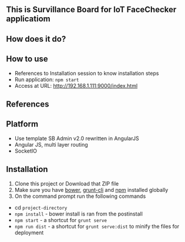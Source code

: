 
## This is Survillance Board for IoT FaceChecker applicatiom

## How does it do?

## How to use

* References to Installation session to know installation steps
* Run application: `npm start`
* Access at URL: http://192.168.1.111:9000/index.html 


## References


## Platform
* Use template SB Admin v2.0 rewritten in AngularJS
* Angular JS, multi layer routing
* SocketIO


## Installation
1. Clone this project or Download that ZIP file
2. Make sure you have [bower](http://bower.io/), [grunt-cli](https://www.npmjs.com/package/grunt-cli) and  [npm](https://www.npmjs.org/) installed globally
3. On the command prompt run the following commands
- cd `project-directory`
- `npm install` - bower install is ran from the postinstall
- `npm start` - a shortcut for `grunt serve`
- `npm run dist` - a shortcut for `grunt serve:dist` to minify the files for deployment